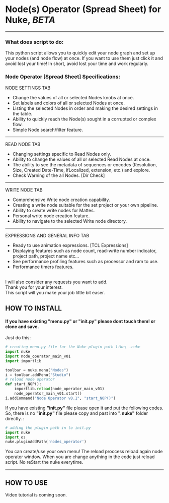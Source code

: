 # Node(s) Operator (Spread Sheet) for Nuke, *BETA*
___
### What does script to do:
This python script allows you to quickly edit your node graph and set up your nodes (and node flow) at once.  If you want to use them just click it and avoid lost your time! 
In short, avoid lost your time and work regularly.

### Node Operator [Spread Sheet] Specifications:

NODE SETTINGS TAB
- Change the values of all or selected Nodes knobs at once.
- Set labels and colors of all or selected Nodes at once.
- Listing the selected Nodes in order and making the desired settings in the table.
- Ability to quickly reach the Node(s) sought in a corrupted or complex flow.
- Simple Node search/filter feature.

----
READ NODE TAB
- Changing settings specific to Read Nodes only.
- Ability to change the values of all or selected Read Nodes at once.
- The ability to see the metadata of sequences or encodes (Resolution, Size, Created Date-Time, ifLocalized, extension, etc.) and explore.
- Check Warning of the all Nodes. [Dir Check]

----
WRITE NODE TAB
- Comprehensive Write node creation capability.
- Creating a write node suitable for the set project or your own pipeline.
- Ability to create write nodes for Mattes.
- Personal write node creation feature.
- Ability to navigate to the selected Write node directory.

-----
EXPRESSIONS AND GENERAL INFO TAB
- Ready to use animation expressions. [TCL Expressions]
- Displaying features such as node count, read-write number indicator, project path, project name etc...
- See performance profiling features such as processor and ram to use.
- Performance timers features. 


<br>I will also consider any requests you want to add.
<br>Thank you for your interest.
<br>This script will you make your job little bit easer. 

HOW TO INSTALL
---
#### If you have existing "menu.py" or "init.py" please dont touch them! or clone and save.

Just do this:

```python
# creating menu.py file for the Nuke plugin path like; .nuke
import nuke
import node_operator_main_v01
import importlib

toolbar = nuke.menu("Nodes")
i = toolbar.addMenu("Studio")
# reload node operator
def start_NOP():
    importlib.reload(node_operator_main_v01)
    node_operator_main_v01.start()
i.addCommand("Node Operator v0.1", "start_NOP()")
```
    
If you have existing **"init.py"** file please open it and put the following codes. So, there is no **"init.py"** file please copy and past into **".nuke"** folder directly. :
```python
# adding the plugin path in to init.py
import nuke
import os
nuke.pluginAddPath('nodes_operator')
```
You can create/use your own menu! 
The reload proccess reload again node operator window. When you are change anything in the code just reload script. No reStart the nuke everytime.
___

HOW TO USE
---
Video tutorial is coming soon.

